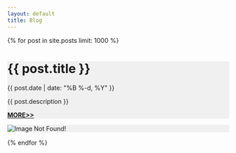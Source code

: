 ```yaml
---
layout: default
title: Blog
---
```

<div class="container">
	{% for post in site.posts limit: 1000 %}
	<div class="row" style="margin-bottom:15px">
		<div class="col-md-8" style="background-color: #f0f0f0;">
			<h1>{{ post.title }}</h1>
			<p>{{ post.date | date: "%B %-d, %Y" }}</p>
			<p>{{ post.description }}</p>
			<p style="text-decoration:underline; font-weight:bold">
				<a href="{{ post.url }}">MORE>></a>
			</p>
		</div>
		<div class="col-md-4" style="background-color: #f0f0f0; padding-right:0px">
			<img class="img-fluid" alt="Image Not Found!" src="{{ post.img }}">
		</div>
	</div>
	{% endfor %}
</div>